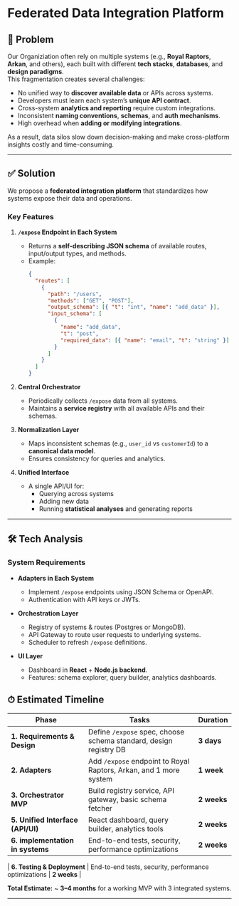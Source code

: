 # Federated Data Integration Platform

## 📌 Problem

Our Organiziation often rely on multiple systems (e.g., **Royal Raptors**, **Arkan**, and others), each built with different **tech stacks**, **databases**, and **design paradigms**.  
This fragmentation creates several challenges:

- No unified way to **discover available data** or APIs across systems.
- Developers must learn each system’s **unique API contract**.
- Cross-system **analytics and reporting** require custom integrations.
- Inconsistent **naming conventions**, **schemas**, and **auth mechanisms**.
- High overhead when **adding or modifying integrations**.

As a result, data silos slow down decision-making and make cross-platform insights costly and time-consuming.

---

## ✅ Solution

We propose a **federated integration platform** that standardizes how systems expose their data and operations.

### Key Features

1. **`/expose` Endpoint in Each System**

   - Returns a **self-describing JSON schema** of available routes, input/output types, and methods.
   - Example:
     ```json
     {
       "routes": [
         {
           "path": "/users",
           "methods": ["GET", "POST"],
           "output_schema": [{ "t": "int", "name": "add_data" }],
           "input_schema": [
             {
               "name": "add_data",
               "t": "post",
               "required_data": [{ "name": "email", "t": "string" }]
             }
           ]
         }
       ]
     }
     ```

2. **Central Orchestrator**

   - Periodically collects `/expose` data from all systems.
   - Maintains a **service registry** with all available APIs and their schemas.

3. **Normalization Layer**

   - Maps inconsistent schemas (e.g., `user_id` vs `customerId`) to a **canonical data model**.
   - Ensures consistency for queries and analytics.

4. **Unified Interface**
   - A single API/UI for:
     - Querying across systems
     - Adding new data
     - Running **statistical analyses** and generating reports

---

## 🛠 Tech Analysis

### System Requirements

- **Adapters in Each System**

  - Implement `/expose` endpoints using JSON Schema or OpenAPI.
  - Authentication with API keys or JWTs.

- **Orchestration Layer**

  - Registry of systems & routes (Postgres or MongoDB).
  - API Gateway to route user requests to underlying systems.
  - Scheduler to refresh `/expose` definitions.

- **UI Layer**
  - Dashboard in **React** + **Node.js backend**.
  - Features: schema explorer, query builder, analytics dashboards.

## ⏱ Estimated Timeline

| Phase                             | Tasks                                                             | Duration      |
| --------------------------------- | ----------------------------------------------------------------- | ------------- |
| **1. Requirements & Design**      | Define `/expose` spec, choose schema standard, design registry DB | **3 days** |
| **2. Adapters**                   | Add `/expose` endpoint to Royal Raptors, Arkan, and 1 more system | **1 week** |
| **3. Orchestrator MVP**           | Build registry service, API gateway, basic schema fetcher         | **2 weeks** |
| **5. Unified Interface (API/UI)** | React dashboard, query builder, analytics tools                   | **2 weeks** |
| **6. implementation in systems**      | End-to-end tests, security, performance optimizations             | **2 weeks**   |

| **6. Testing & Deployment**       | End-to-end tests, security, performance optimizations             | **2 weeks**   |

**Total Estimate:** ~ **3–4 months** for a working MVP with 3 integrated systems.

---
